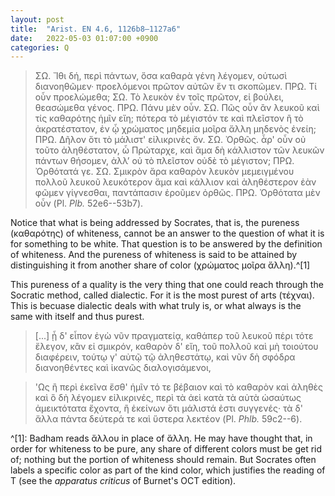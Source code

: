 ```yaml
---
layout: post
title:  "Arist. EN 4.6, 1126b8–1127a6"
date:   2022-05-03 01:07:00 +0900
categories: Q
---
```


> ΣΩ. Ἴθι δή, περὶ πάντων, ὅσα καθαρὰ γένη λέγομεν,
οὑτωσὶ διανοηθῶμεν· προελόμενοι πρῶτον αὐτῶν ἕν τι
σκοπῶμεν.
ΠΡΩ. Τί οὖν προελώμεθα;
ΣΩ. Τὸ λευκὸν ἐν τοῖς πρῶτον, εἰ βούλει, θεασώμεθα
γένος.
ΠΡΩ. Πάνυ μὲν οὖν.
ΣΩ. Πῶς οὖν ἂν λευκοῦ καὶ τίς καθαρότης ἡμῖν εἴη;
πότερα τὸ μέγιστόν τε καὶ πλεῖστον ἢ τὸ ἀκρατέστατον, ἐν
ᾧ χρώματος μηδεμία μοῖρα ἄλλη μηδενὸς ἐνείη;
ΠΡΩ. Δῆλον ὅτι τὸ μάλιστ' εἰλικρινὲς ὄν.
ΣΩ. Ὀρθῶς. ἆρ' οὖν οὐ τοῦτο ἀληθέστατον, ὦ Πρώταρχε, καὶ ἅμα δὴ κάλλιστον τῶν λευκῶν πάντων θήσομεν,
ἀλλʼ οὐ τὸ πλεῖστον οὐδὲ τὸ μέγιστον;
ΠΡΩ. Ὀρθότατά γε.
ΣΩ. Σμικρὸν ἄρα καθαρὸν λευκὸν μεμειγμένου πολλοῦ
λευκοῦ λευκότερον ἅμα καὶ κάλλιον καὶ ἀληθέστερον ἐὰν
φῶμεν γίγνεσθαι, παντάπασιν ἐροῦμεν ὀρθῶς.
ΠΡΩ. Ὀρθότατα μὲν οὖν (Pl. *Plb.* 52e6--53b7).

Notice that what is being addressed by Socrates, that is, the pureness (καθαρότης) of whiteness, cannot be an answer to the question of what it is for something to be white. That question is to be answered by the definition of whiteness. And the pureness of whiteness is said to be attained by distinguishing it from another share of color (χρώματος μοῖρα ἄλλη).^[1]

This pureness of a quality is the very thing that one could reach through the Socratic method, called dialectic. For it is the most purest of arts (τέχναι). This is becuase dialectic deals with what truly is, or what always is the same with itself and thus purest.
> [...] ᾗ δ' εἶπον ἐγὼ νῦν πραγματείᾳ, καθάπερ τοῦ λευκοῦ πέρι
τότε ἔλεγον, κἂν εἰ σμικρόν, καθαρὸν δ' εἴη, τοῦ πολλοῦ
καὶ μὴ τοιούτου διαφέρειν, τούτῳ γ' αὐτῷ τῷ ἀληθεστάτῳ,
καὶ νῦν δὴ σφόδρα διανοηθέντες καὶ ἱκανῶς διαλογισάμενοι,

> 'Ως ἢ περὶ ἐκεῖνα ἔσθ' ἡμῖν τό τε βέβαιον καὶ τὸ
καθαρὸν καὶ ἀληθὲς καὶ ὃ δὴ λέγομεν εἰλικρινές, περὶ τὰ
ἀεὶ κατὰ τὰ αὐτὰ ὡσαύτως ἀμεικτότατα ἔχοντα, ἢ
ἐκείνων ὅτι μάλιστά ἐστι συγγενές· τὰ δ' ἄλλα πάντα
δεύτερά τε καὶ ὕστερα λεκτέον (Pl. *Phlb.* 59c2--6).

^[1]: Badham reads ἄλλου in place of ἄλλη. He may have thought that, in order for whiteness to be pure, any share of different colors must be get rid of; nothing but the portion of whiteness should remain. But Socrates often labels a specific color as part of the kind color, which justifies the reading of T (see the *apparatus criticus* of Burnet's OCT edition).